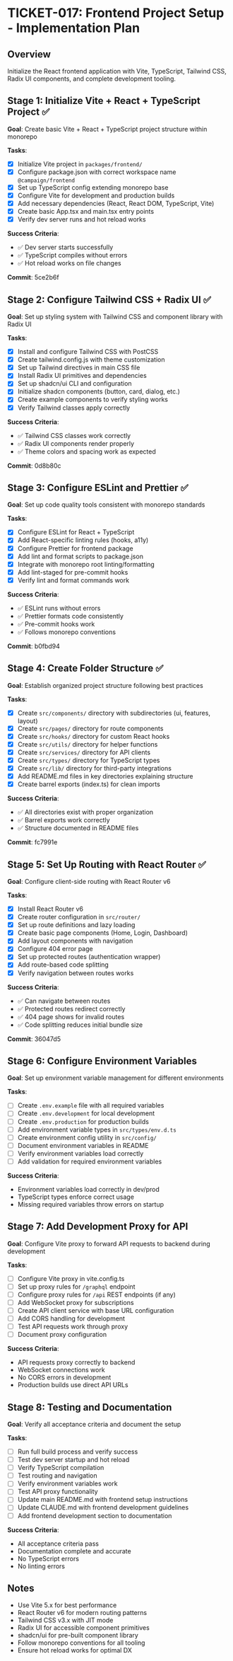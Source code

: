 # TICKET-017: Frontend Project Setup - Implementation Plan

## Overview

Initialize the React frontend application with Vite, TypeScript, Tailwind CSS, Radix UI components, and complete development tooling.

## Stage 1: Initialize Vite + React + TypeScript Project ✅

**Goal**: Create basic Vite + React + TypeScript project structure within monorepo

**Tasks**:

- [x] Initialize Vite project in `packages/frontend/`
- [x] Configure package.json with correct workspace name `@campaign/frontend`
- [x] Set up TypeScript config extending monorepo base
- [x] Configure Vite for development and production builds
- [x] Add necessary dependencies (React, React DOM, TypeScript, Vite)
- [x] Create basic App.tsx and main.tsx entry points
- [x] Verify dev server runs and hot reload works

**Success Criteria**:

- ✅ Dev server starts successfully
- ✅ TypeScript compiles without errors
- ✅ Hot reload works on file changes

**Commit**: 5ce2b6f

## Stage 2: Configure Tailwind CSS + Radix UI ✅

**Goal**: Set up styling system with Tailwind CSS and component library with Radix UI

**Tasks**:

- [x] Install and configure Tailwind CSS with PostCSS
- [x] Create tailwind.config.js with theme customization
- [x] Set up Tailwind directives in main CSS file
- [x] Install Radix UI primitives and dependencies
- [x] Set up shadcn/ui CLI and configuration
- [x] Initialize shadcn components (button, card, dialog, etc.)
- [x] Create example components to verify styling works
- [x] Verify Tailwind classes apply correctly

**Success Criteria**:

- ✅ Tailwind CSS classes work correctly
- ✅ Radix UI components render properly
- ✅ Theme colors and spacing work as expected

**Commit**: 0d8b80c

## Stage 3: Configure ESLint and Prettier ✅

**Goal**: Set up code quality tools consistent with monorepo standards

**Tasks**:

- [x] Configure ESLint for React + TypeScript
- [x] Add React-specific linting rules (hooks, a11y)
- [x] Configure Prettier for frontend package
- [x] Add lint and format scripts to package.json
- [x] Integrate with monorepo root linting/formatting
- [x] Add lint-staged for pre-commit hooks
- [x] Verify lint and format commands work

**Success Criteria**:

- ✅ ESLint runs without errors
- ✅ Prettier formats code consistently
- ✅ Pre-commit hooks work
- ✅ Follows monorepo conventions

**Commit**: b0fbd94

## Stage 4: Create Folder Structure ✅

**Goal**: Establish organized project structure following best practices

**Tasks**:

- [x] Create `src/components/` directory with subdirectories (ui, features, layout)
- [x] Create `src/pages/` directory for route components
- [x] Create `src/hooks/` directory for custom React hooks
- [x] Create `src/utils/` directory for helper functions
- [x] Create `src/services/` directory for API clients
- [x] Create `src/types/` directory for TypeScript types
- [x] Create `src/lib/` directory for third-party integrations
- [x] Add README.md files in key directories explaining structure
- [x] Create barrel exports (index.ts) for clean imports

**Success Criteria**:

- ✅ All directories exist with proper organization
- ✅ Barrel exports work correctly
- ✅ Structure documented in README files

**Commit**: fc7991e

## Stage 5: Set Up Routing with React Router ✅

**Goal**: Configure client-side routing with React Router v6

**Tasks**:

- [x] Install React Router v6
- [x] Create router configuration in `src/router/`
- [x] Set up route definitions and lazy loading
- [x] Create basic page components (Home, Login, Dashboard)
- [x] Add layout components with navigation
- [x] Configure 404 error page
- [x] Set up protected routes (authentication wrapper)
- [x] Add route-based code splitting
- [x] Verify navigation between routes works

**Success Criteria**:

- ✅ Can navigate between routes
- ✅ Protected routes redirect correctly
- ✅ 404 page shows for invalid routes
- ✅ Code splitting reduces initial bundle size

**Commit**: 36047d5

## Stage 6: Configure Environment Variables

**Goal**: Set up environment variable management for different environments

**Tasks**:

- [ ] Create `.env.example` file with all required variables
- [ ] Create `.env.development` for local development
- [ ] Create `.env.production` for production builds
- [ ] Add environment variable types in `src/types/env.d.ts`
- [ ] Create environment config utility in `src/config/`
- [ ] Document environment variables in README
- [ ] Verify environment variables load correctly
- [ ] Add validation for required environment variables

**Success Criteria**:

- Environment variables load correctly in dev/prod
- TypeScript types enforce correct usage
- Missing required variables throw errors on startup

## Stage 7: Add Development Proxy for API

**Goal**: Configure Vite proxy to forward API requests to backend during development

**Tasks**:

- [ ] Configure Vite proxy in vite.config.ts
- [ ] Set up proxy rules for `/graphql` endpoint
- [ ] Configure proxy rules for `/api` REST endpoints (if any)
- [ ] Add WebSocket proxy for subscriptions
- [ ] Create API client service with base URL configuration
- [ ] Add CORS handling for development
- [ ] Test API requests work through proxy
- [ ] Document proxy configuration

**Success Criteria**:

- API requests proxy correctly to backend
- WebSocket connections work
- No CORS errors in development
- Production builds use direct API URLs

## Stage 8: Testing and Documentation

**Goal**: Verify all acceptance criteria and document the setup

**Tasks**:

- [ ] Run full build process and verify success
- [ ] Test dev server startup and hot reload
- [ ] Verify TypeScript compilation
- [ ] Test routing and navigation
- [ ] Verify environment variables work
- [ ] Test API proxy functionality
- [ ] Update main README.md with frontend setup instructions
- [ ] Update CLAUDE.md with frontend development guidelines
- [ ] Add frontend development section to documentation

**Success Criteria**:

- All acceptance criteria pass
- Documentation complete and accurate
- No TypeScript errors
- No linting errors

## Notes

- Use Vite 5.x for best performance
- React Router v6 for modern routing patterns
- Tailwind CSS v3.x with JIT mode
- Radix UI for accessible component primitives
- shadcn/ui for pre-built component library
- Follow monorepo conventions for all tooling
- Ensure hot reload works for optimal DX
